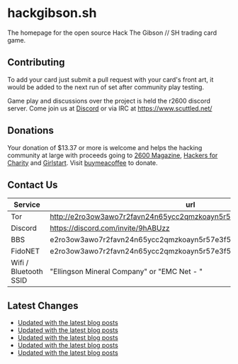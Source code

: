 # hackgibson.sh
The homepage for the open source Hack The Gibson // SH trading card game.


## Contributing

To add your card just submit a pull request with your card's front art, it would be added to the next run of set after community play testing.

Game play and discussions over the project is held the r2600 discord server. Come join us at [Discord](https://discord.com/invite/9hABUzz) or via IRC at https://www.scuttled.net/


## Donations

Your donation of $13.37 or more is welcome and helps the hacking community at large with proceeds going to [2600 Magazine](https://2600.com/), [Hackers for Charity](https://hackersforcharity.org) and [Girlstart](https://girlstart.org).  Visit [buymeacoffee](https://www.buymeacoffee.com/hackgibson.sh) to donate.


## Contact Us

Service | url
-|-
Tor | http://e2ro3ow3awo7r2favn24n65ycc2qmzkoayn5r57e3f56nvjwdcgg32ad.onion
Discord | https://discord.com/invite/9hABUzz
BBS | e2ro3ow3awo7r2favn24n65ycc2qmzkoayn5r57e3f56nvjwdcgg32ad.onion:23
FidoNET | e2ro3ow3awo7r2favn24n65ycc2qmzkoayn5r57e3f56nvjwdcgg32ad.onion:24554
Wifi / Bluetooth SSID | "Ellingson Mineral Company" or "EMC Net - <fidonet address>"

## Latest Changes
<!-- BLOG-POST-LIST:START -->
- [Updated with the latest blog posts](https://github.com/DFW2600/hackgibson.sh/commit/15c91a5d4393f5f8da8f9a307123559fa8026be6)
- [Updated with the latest blog posts](https://github.com/DFW2600/hackgibson.sh/commit/b1d1efa0a1a6f1331736454e3658aa936eb8d0c9)
- [Updated with the latest blog posts](https://github.com/DFW2600/hackgibson.sh/commit/a54c8754563447e5881a55e32f3e92dedf40cc4e)
- [Updated with the latest blog posts](https://github.com/DFW2600/hackgibson.sh/commit/df8f028f8efd3e9e22f85e91330da4bedfa13dc8)
- [Updated with the latest blog posts](https://github.com/DFW2600/hackgibson.sh/commit/c0491029fac71b474a8e0d745c9ac7c944215a81)
<!-- BLOG-POST-LIST:END -->
